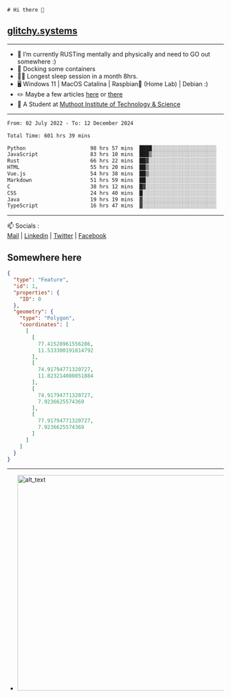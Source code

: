 ```
# Hi there 👋
```
## [glitchy.systems](https://glitchy.systems)
---

- 🌱 I’m currently RUSTing mentally and physically and need to GO out somewhere :)
- 🐋 Docking some containers
- 😶‍🌫️ Longest sleep session in a month 8hrs.
- 🖥️ Windows 11 | MacOS Catalina | Raspbian🥧 (Home Lab) | Debian :)
- ✏️ Maybe a few articles [here](https://medium.com/@advaithnarayanan8) or [there](https://medium.com/@advaithnarayanan8)
- 📑 A Student at [Muthoot Institute of Technology & Science](https://mgmits.ac.in/)



---

<!--START_SECTION:waka-->

```txt
From: 02 July 2022 - To: 12 December 2024

Total Time: 601 hrs 39 mins

Python                     98 hrs 57 mins  ████░░░░░░░░░░░░░░░░░░░░░   16.45 %
JavaScript                 83 hrs 10 mins  ███▒░░░░░░░░░░░░░░░░░░░░░   13.82 %
Rust                       66 hrs 22 mins  ██▓░░░░░░░░░░░░░░░░░░░░░░   11.03 %
HTML                       55 hrs 20 mins  ██▒░░░░░░░░░░░░░░░░░░░░░░   09.20 %
Vue.js                     54 hrs 38 mins  ██▒░░░░░░░░░░░░░░░░░░░░░░   09.08 %
Markdown                   51 hrs 59 mins  ██░░░░░░░░░░░░░░░░░░░░░░░   08.64 %
C                          38 hrs 12 mins  █▓░░░░░░░░░░░░░░░░░░░░░░░   06.35 %
CSS                        24 hrs 40 mins  █░░░░░░░░░░░░░░░░░░░░░░░░   04.10 %
Java                       19 hrs 19 mins  ▓░░░░░░░░░░░░░░░░░░░░░░░░   03.21 %
TypeScript                 16 hrs 47 mins  ▓░░░░░░░░░░░░░░░░░░░░░░░░   02.79 %
```

<!--END_SECTION:waka-->

---

📫 Socials :<br>
[Mail](mailto:advaith@glitchy.systems) | [Linkedin](https://www.linkedin.com/in/advaith-narayanan-a72152214/) | [Twitter](https://twitter.com/advaithnarayan) | [Facebook](https://screenmessage.com/qinq)

## Somewhere here

```geojson
{
  "type": "Feature",
  "id": 1,
  "properties": {
    "ID": 0
  },
  "geometry": {
    "type": "Polygon",
    "coordinates": [
      [
        [
          77.41528961556286,
          11.533300191814792
        ],
        [
          74.91794771320727,
          11.823214080851884
        ],
        [
          74.91794771320727,
          7.9236625574369
        ],
        [
          77.91794771320727,
          7.9236625574369
        ]
      ]
    ]
  }
}
```


--- 
- [<img alt="alt_text" width="500px" src="https://valid.x86.fr/cache/banner/xv24bv-6.png" />](https://valid.x86.fr/xv24bv)


